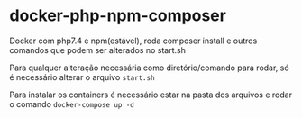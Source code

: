 # docker-php-npm-composer
Docker com php7.4 e npm(estável), roda composer install e outros comandos que podem ser alterados no start.sh

Para qualquer alteração necessária como diretório/comando para rodar, só é necessário alterar o arquivo `start.sh`

Para instalar os containers é necessário estar na pasta dos arquivos e rodar o comando `docker-compose up -d`
